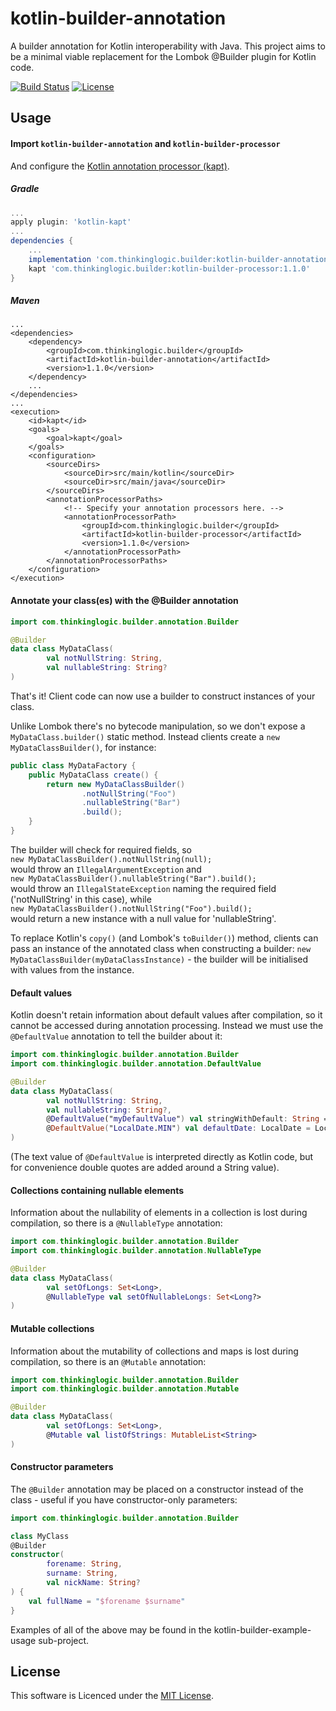 # kotlin-builder-annotation
A builder annotation for Kotlin interoperability with Java.
This project aims to be a minimal viable replacement for the Lombok @Builder plugin for Kotlin code.

[![Build Status](https://travis-ci.com/ThinkingLogic/kotlin-builder-annotation.svg?branch=master)](https://travis-ci.com/ThinkingLogic/kotlin-builder-annotation)
[![License](https://img.shields.io/badge/license-MIT-blue.svg)](https://opensource.org/licenses/MIT)

## Usage
#### Import `kotlin-builder-annotation` and `kotlin-builder-processor`
And configure the [Kotlin annotation processor (kapt)](https://kotlinlang.org/docs/reference/kapt.html).
##### Gradle
```gradle
...
apply plugin: 'kotlin-kapt'
...
dependencies {
    ...
    implementation 'com.thinkinglogic.builder:kotlin-builder-annotation:1.1.0'
    kapt 'com.thinkinglogic.builder:kotlin-builder-processor:1.1.0'
}
```
##### Maven
```maven
...
<dependencies>
    <dependency>
        <groupId>com.thinkinglogic.builder</groupId>
        <artifactId>kotlin-builder-annotation</artifactId>
        <version>1.1.0</version>
    </dependency>
    ...
</dependencies>
...
<execution>
    <id>kapt</id>
    <goals>
        <goal>kapt</goal>
    </goals>
    <configuration>
        <sourceDirs>
            <sourceDir>src/main/kotlin</sourceDir>
            <sourceDir>src/main/java</sourceDir>
        </sourceDirs>
        <annotationProcessorPaths>
            <!-- Specify your annotation processors here. -->
            <annotationProcessorPath>
                <groupId>com.thinkinglogic.builder</groupId>
                <artifactId>kotlin-builder-processor</artifactId>
                <version>1.1.0</version>
            </annotationProcessorPath>
        </annotationProcessorPaths>
    </configuration>
</execution>

```

#### Annotate your class(es) with the @Builder annotation
```kotlin
import com.thinkinglogic.builder.annotation.Builder

@Builder
data class MyDataClass(
        val notNullString: String,
        val nullableString: String?
)
```
That's it! Client code can now use a builder to construct instances of your class.

Unlike Lombok there's no bytecode manipulation, so we don't expose a `MyDataClass.builder()` static method.
Instead clients create a `new MyDataClassBuilder()`, for instance:

```java
public class MyDataFactory {
    public MyDataClass create() {
        return new MyDataClassBuilder()
                .notNullString("Foo")
                .nullableString("Bar")
                .build();
    }
}
```
The builder will check for required fields, so  
 `new MyDataClassBuilder().notNullString(null);`  
 would throw an `IllegalArgumentException` and  
 `new MyDataClassBuilder().nullableString("Bar").build();`  
 would throw an `IllegalStateException` naming the required field ('notNullString' in this case), while  
 `new MyDataClassBuilder().notNullString("Foo").build();`  
 would return a new instance with a null value for 'nullableString'.

To replace Kotlin's `copy()` (and Lombok's `toBuilder()`) method, clients can pass an instance of the annotated class when constructing a builder:
`new MyDataClassBuilder(myDataClassInstance)` - the builder will be initialised with values from the instance.

#### Default values
Kotlin doesn't retain information about default values after compilation, so it cannot be accessed during annotation processing. 
Instead we must use the `@DefaultValue` annotation to tell the builder about it: 
```kotlin
import com.thinkinglogic.builder.annotation.Builder
import com.thinkinglogic.builder.annotation.DefaultValue

@Builder
data class MyDataClass(
        val notNullString: String,
        val nullableString: String?,
        @DefaultValue("myDefaultValue") val stringWithDefault: String = "myDefaultValue",
        @DefaultValue("LocalDate.MIN") val defaultDate: LocalDate = LocalDate.MIN
)
```
(The text value of `@DefaultValue` is interpreted directly as Kotlin code, but for convenience double quotes are added around a String value).

#### Collections containing nullable elements
Information about the nullability of elements in a collection is lost during compilation, so there is a `@NullableType` annotation:
```kotlin
import com.thinkinglogic.builder.annotation.Builder
import com.thinkinglogic.builder.annotation.NullableType

@Builder
data class MyDataClass(
        val setOfLongs: Set<Long>,
        @NullableType val setOfNullableLongs: Set<Long?>
)
```

#### Mutable collections
Information about the mutability of collections and maps is lost during compilation, so there is an `@Mutable` annotation:
```kotlin
import com.thinkinglogic.builder.annotation.Builder
import com.thinkinglogic.builder.annotation.Mutable

@Builder
data class MyDataClass(
        val setOfLongs: Set<Long>,
        @Mutable val listOfStrings: MutableList<String>
)
```

#### Constructor parameters
The `@Builder` annotation may be placed on a constructor instead of the class - useful if you have constructor-only parameters:
```kotlin
import com.thinkinglogic.builder.annotation.Builder

class MyClass
@Builder
constructor(
        forename: String,
        surname: String,
        val nickName: String?
) {
    val fullName = "$forename $surname"
}
```  
Examples of all of the above may be found in the kotlin-builder-example-usage sub-project.
## License
This software is Licenced under the [MIT License](LICENSE.md).

